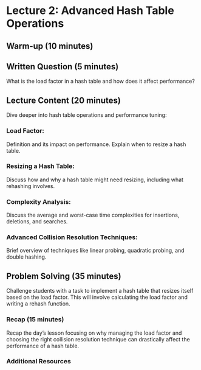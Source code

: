 # Lecture 2: Advanced Hash Table Operations

## Warm-up (10 minutes)

## Written Question (5 minutes)
<!-- Khalid: This theory might be too advanced, might be better served with a deeper discussion about time complexity for hash tables. -->

What is the load factor in a hash table and how does it affect performance?

## Lecture Content (20 minutes)

Dive deeper into hash table operations and performance tuning:

### Load Factor:

Definition and its impact on performance. Explain when to resize a hash table.

### Resizing a Hash Table:

Discuss how and why a hash table might need resizing, including what rehashing involves.

### Complexity Analysis:

Discuss the average and worst-case time complexities for insertions, deletions, and searches.

### Advanced Collision Resolution Techniques:

Brief overview of techniques like linear probing, quadratic probing, and double hashing.

## Problem Solving (35 minutes)

Challenge students with a task to implement a hash table that resizes itself based on the load factor. This will involve calculating the load factor and writing a rehash function.

### Recap (15 minutes)

Recap the day’s lesson focusing on why managing the load factor and choosing the right collision resolution technique can drastically affect the performance of a hash table.

### Additional Resources
